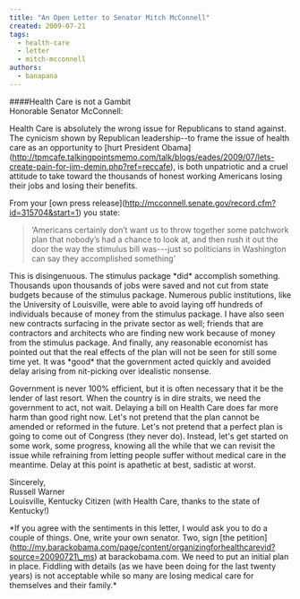 ```yaml
---
title: "An Open Letter to Senator Mitch McConnell"
created: 2009-07-21
tags: 
  - health-care
  - letter
  - mitch-mcconnell
authors: 
  - banapana
---
```


  
####Health Care is not a Gambit  
Honorable Senator McConnell:  

Health Care is absolutely the wrong issue for Republicans to stand against. The cynicism shown by Republican leadership--to frame the issue of health care as an opportunity to \[hurt President Obama\](http://tpmcafe.talkingpointsmemo.com/talk/blogs/eades/2009/07/lets-create-pain-for-jim-demin.php?ref=reccafe), is both unpatriotic and a cruel attitude to take toward the thousands of honest working Americans losing their jobs and losing their benefits.

From your \[own press release\](http://mcconnell.senate.gov/record.cfm?id=315704&start=1) you state:

> ‘Americans certainly don’t want us to throw together some patchwork plan that nobody’s had a chance to look at, and then rush it out the door the way the stimulus bill was---just so politicians in Washington can say they accomplished something’

This is disingenuous. The stimulus package \*did\* accomplish something. Thousands upon thousands of jobs were saved and not cut from state budgets because of the stimulus package. Numerous public institutions, like the University of Louisville, were able to avoid laying off hundreds of individuals because of money from the stimulus package. I have also seen new contracts surfacing in the private sector as well; friends that are contractors and architects who are finding new work because of money from the stimulus package. And finally, any reasonable economist has pointed out that the real effects of the plan will not be seen for still some time yet. It was \*good\* that the government acted quickly and avoided delay arising from nit-picking over idealistic nonsense.

Government is never 100% efficient, but it is often necessary that it be the lender of last resort. When the country is in dire straits, we need the government to act, not wait. Delaying a bill on Health Care does far more harm than good right now. Let's not pretend that the plan cannot be amended or reformed in the future. Let's not pretend that a perfect plan is going to come out of Congress (they never do). Instead, let's get started on some work, some progress, knowing all the while that we can revisit the issue while refraining from letting people suffer without medical care in the meantime. Delay at this point is apathetic at best, sadistic at worst.

  
Sincerely,  
Russell Warner  
Louisville, Kentucky Citizen (with Health Care, thanks to the state of Kentucky!)  
  
\*If you agree with the sentiments in this letter, I would ask you to do a couple of things. One, write your own senator. Two, sign \[the petition\](http://my.barackobama.com/page/content/organizingforhealthcarevid?source=20090721\_ms) at barackobama.com. We need to put an initial plan in place. Fiddling with details (as we have been doing for the last twenty years) is not acceptable while so many are losing medical care for themselves and their family.\*
